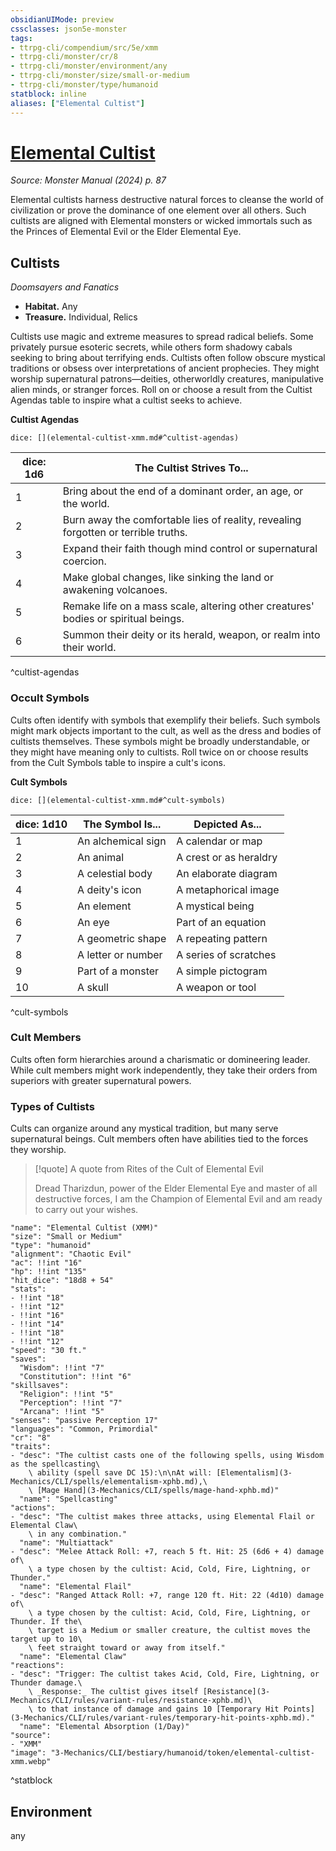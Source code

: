 ```yaml
---
obsidianUIMode: preview
cssclasses: json5e-monster
tags:
- ttrpg-cli/compendium/src/5e/xmm
- ttrpg-cli/monster/cr/8
- ttrpg-cli/monster/environment/any
- ttrpg-cli/monster/size/small-or-medium
- ttrpg-cli/monster/type/humanoid
statblock: inline
aliases: ["Elemental Cultist"]
---
```

# [Elemental Cultist](3-Mechanics\CLI\bestiary\humanoid/elemental-cultist-xmm.md)
*Source: Monster Manual (2024) p. 87*  

Elemental cultists harness destructive natural forces to cleanse the world of civilization or prove the dominance of one element over all others. Such cultists are aligned with Elemental monsters or wicked immortals such as the Princes of Elemental Evil or the Elder Elemental Eye.

## Cultists

*Doomsayers and Fanatics*

- **Habitat.** Any  
- **Treasure.** Individual, Relics  

Cultists use magic and extreme measures to spread radical beliefs. Some privately pursue esoteric secrets, while others form shadowy cabals seeking to bring about terrifying ends. Cultists often follow obscure mystical traditions or obsess over interpretations of ancient prophecies. They might worship supernatural patrons—deities, otherworldly creatures, manipulative alien minds, or stranger forces. Roll on or choose a result from the Cultist Agendas table to inspire what a cultist seeks to achieve.

**Cultist Agendas**

`dice: [](elemental-cultist-xmm.md#^cultist-agendas)`

| dice: 1d6 | The Cultist Strives To... |
|-----------|---------------------------|
| 1 | Bring about the end of a dominant order, an age, or the world. |
| 2 | Burn away the comfortable lies of reality, revealing forgotten or terrible truths. |
| 3 | Expand their faith though mind control or supernatural coercion. |
| 4 | Make global changes, like sinking the land or awakening volcanoes. |
| 5 | Remake life on a mass scale, altering other creatures' bodies or spiritual beings. |
| 6 | Summon their deity or its herald, weapon, or realm into their world. |
^cultist-agendas

### Occult Symbols

Cults often identify with symbols that exemplify their beliefs. Such symbols might mark objects important to the cult, as well as the dress and bodies of cultists themselves. These symbols might be broadly understandable, or they might have meaning only to cultists. Roll twice on or choose results from the Cult Symbols table to inspire a cult's icons.

**Cult Symbols**

`dice: [](elemental-cultist-xmm.md#^cult-symbols)`

| dice: 1d10 | The Symbol Is... | Depicted As... |
|------------|------------------|----------------|
| 1 | An alchemical sign | A calendar or map |
| 2 | An animal | A crest or as heraldry |
| 3 | A celestial body | An elaborate diagram |
| 4 | A deity's icon | A metaphorical image |
| 5 | An element | A mystical being |
| 6 | An eye | Part of an equation |
| 7 | A geometric shape | A repeating pattern |
| 8 | A letter or number | A series of scratches |
| 9 | Part of a monster | A simple pictogram |
| 10 | A skull | A weapon or tool |
^cult-symbols

### Cult Members

Cults often form hierarchies around a charismatic or domineering leader. While cult members might work independently, they take their orders from superiors with greater supernatural powers. 

### Types of Cultists

Cults can organize around any mystical tradition, but many serve supernatural beings. Cult members often have abilities tied to the forces they worship.

> [!quote] A quote from Rites of the Cult of Elemental Evil  
> 
> Dread Tharizdun, power of the Elder Elemental Eye and master of all destructive forces, I am the Champion of Elemental Evil and am ready to carry out your wishes.


```statblock
"name": "Elemental Cultist (XMM)"
"size": "Small or Medium"
"type": "humanoid"
"alignment": "Chaotic Evil"
"ac": !!int "16"
"hp": !!int "135"
"hit_dice": "18d8 + 54"
"stats":
- !!int "18"
- !!int "12"
- !!int "16"
- !!int "14"
- !!int "18"
- !!int "12"
"speed": "30 ft."
"saves":
  "Wisdom": !!int "7"
  "Constitution": !!int "6"
"skillsaves":
  "Religion": !!int "5"
  "Perception": !!int "7"
  "Arcana": !!int "5"
"senses": "passive Perception 17"
"languages": "Common, Primordial"
"cr": "8"
"traits":
- "desc": "The cultist casts one of the following spells, using Wisdom as the spellcasting\
    \ ability (spell save DC 15):\n\nAt will: [Elementalism](3-Mechanics/CLI/spells/elementalism-xphb.md),\
    \ [Mage Hand](3-Mechanics/CLI/spells/mage-hand-xphb.md)"
  "name": "Spellcasting"
"actions":
- "desc": "The cultist makes three attacks, using Elemental Flail or Elemental Claw\
    \ in any combination."
  "name": "Multiattack"
- "desc": "Melee Attack Roll: +7, reach 5 ft. Hit: 25 (6d6 + 4) damage of\
    \ a type chosen by the cultist: Acid, Cold, Fire, Lightning, or Thunder."
  "name": "Elemental Flail"
- "desc": "Ranged Attack Roll: +7, range 120 ft. Hit: 22 (4d10) damage of\
    \ a type chosen by the cultist: Acid, Cold, Fire, Lightning, or Thunder. If the\
    \ target is a Medium or smaller creature, the cultist moves the target up to 10\
    \ feet straight toward or away from itself."
  "name": "Elemental Claw"
"reactions":
- "desc": "Trigger: The cultist takes Acid, Cold, Fire, Lightning, or Thunder damage.\
    \ _Response:_ The cultist gives itself [Resistance](3-Mechanics/CLI/rules/variant-rules/resistance-xphb.md)\
    \ to that instance of damage and gains 10 [Temporary Hit Points](3-Mechanics/CLI/rules/variant-rules/temporary-hit-points-xphb.md)."
  "name": "Elemental Absorption (1/Day)"
"source":
- "XMM"
"image": "3-Mechanics/CLI/bestiary/humanoid/token/elemental-cultist-xmm.webp"
```
^statblock

## Environment

any